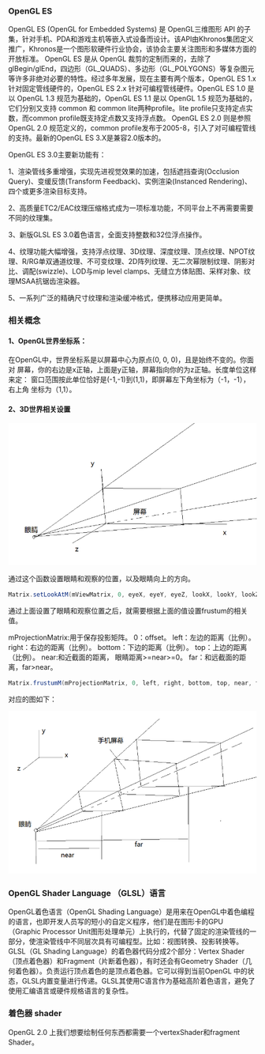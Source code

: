 ### OpenGL ES
OpenGL ES (OpenGL for Embedded Systems) 是 OpenGL三维图形 API 的子集，针对手机、PDA和游戏主机等嵌入式设备而设计。该API由Khronos集团定义推广，Khronos是一个图形软硬件行业协会，该协会主要关注图形和多媒体方面的开放标准。
OpenGL ES 是从 OpenGL 裁剪的定制而来的，去除了glBegin/glEnd，四边形（GL_QUADS）、多边形（GL_POLYGONS）等复杂图元等许多非绝对必要的特性。经过多年发展，现在主要有两个版本，OpenGL ES 1.x 针对固定管线硬件的，OpenGL ES 2.x 针对可编程管线硬件。OpenGL ES 1.0 是以 OpenGL 1.3 规范为基础的，OpenGL ES 1.1 是以 OpenGL 1.5 规范为基础的，它们分别又支持 common 和 common lite两种profile。lite profile只支持定点实数，而common profile既支持定点数又支持浮点数。 OpenGL ES 2.0 则是参照 OpenGL 2.0 规范定义的，common profile发布于2005-8，引入了对可编程管线的支持。最新的OpenGL ES 3.X是兼容2.0版本的。

OpenGL ES 3.0主要新功能有：

1、渲染管线多重增强，实现先进视觉效果的加速，包括遮挡查询(Occlusion Query)、变缓反馈(Transform Feedback)、实例渲染(Instanced Rendering)、四个或更多渲染目标支持。

2、高质量ETC2/EAC纹理压缩格式成为一项标准功能，不同平台上不再需要需要不同的纹理集。

3、新版GLSL ES 3.0着色语言，全面支持整数和32位浮点操作。

4、纹理功能大幅增强，支持浮点纹理、3D纹理、深度纹理、顶点纹理、NPOT纹理、R/RG单双通道纹理、不可变纹理、2D阵列纹理、无二次幂限制纹理、阴影对比、调配(swizzle)、LOD与mip level clamps、无缝立方体贴图、采样对象、纹理MSAA抗锯齿渲染器。

5、一系列广泛的精确尺寸纹理和渲染缓冲格式，便携移动应用更简单。

### 相关概念

#### 1、OpenGL世界坐标系：

在OpenGL中，世界坐标系是以屏幕中心为原点(0, 0, 0)，且是始终不变的。你面对
屏幕，你的右边是x正轴，上面是y正轴，屏幕指向你的为z正轴。长度单位这样来定：
窗口范围按此单位恰好是(-1,-1)到(1,1)，即屏幕左下角坐标为（-1，-1），右上角
坐标为（1,1）。

#### 2、3D世界相关设置

![](setlookat.png)

通过这个函数设置眼睛和观察的位置，以及眼睛向上的方向。

```java
Matrix.setLookAtM(mViewMatrix, 0, eyeX, eyeY, eyeZ, lookX, lookY, lookZ, upX, upY, upZ);

```
通过上面设置了眼睛和观察位置之后，就需要根据上面的值设置frustum的相关值。

mProjectionMatrix:用于保存投影矩阵。
0：offset。
left：左边的距离（比例）。
right：右边的距离（比例）。
bottom：下边的距离（比例）。
top：上边的距离（比例）。
near:和近截面的距离， 眼睛距离>=near>=0。
far：和远截面的距离，far>near。

```java
Matrix.frustumM(mProjectionMatrix, 0, left, right, bottom, top, near, far);
```

对应的图如下：

![](frustum.png)


### OpenGL Shader Language （GLSL）语言
OpenGL着色语言（OpenGL Shading Language）是用来在OpenGL中着色编程的语言，也即开发人员写的短小的自定义程序，他们是在图形卡的GPU （Graphic Processor Unit图形处理单元）上执行的，代替了固定的渲染管线的一部分，使渲染管线中不同层次具有可编程型。比如：视图转换、投影转换等。GLSL（GL Shading Language）的着色器代码分成2个部分：Vertex Shader（顶点着色器）和Fragment（片断着色器），有时还会有Geometry Shader（几何着色器）。负责运行顶点着色的是顶点着色器。它可以得到当前OpenGL 中的状态，GLSL内置变量进行传递。GLSL其使用C语言作为基础高阶着色语言，避免了使用汇编语言或硬件规格语言的复杂性。

### 着色器 shader
OpenGL 2.0 上我们想要绘制任何东西都需要一个vertexShader和fragment Shader。


